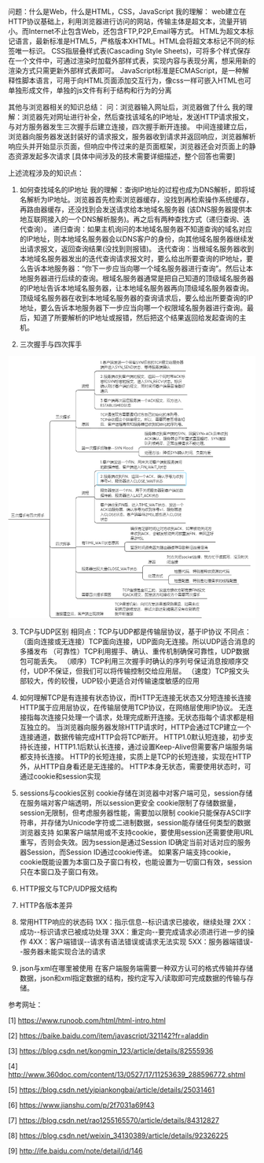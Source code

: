 问题：什么是Web，什么是HTML，CSS，JavaScript
我的理解：
web建立在HTTP协议基础上，利用浏览器进行访问的网站，传输主体是超文本，流量开销小。而Internet不止包含Web，还包含FTP,P2P,Email等方式。
HTML为超文本标记语言，最新标准是HTML5，严格版本XHTML。HTML会将超文本标记不同的标签唯一标识。
CSS指层叠样式表(Cascading Style Sheets)，可将多个样式保存在一个文件中，可通过渲染时加载外部样式表，实现内容与表现分离，想采用新的渲染方式只需更新外部样式表即可。
JavaScript标准是ECMAScript，是一种解释性脚本语言，可用于向HTML页面添加交互行为，像css一样可嵌入HTML也可单独形成文件，单独的js文件有利于结构和行为的分离

其他与浏览器相关的知识总结：
问：浏览器输入网址后，浏览器做了什么
我的理解：浏览器先对网址进行补全，然后查找该域名的IP地址，发送HTTP请求报文，与对方服务器发生三次握手后建立连接，四次握手断开连接。
中间连接建立后，浏览器向服务器发送封装好的请求报文，服务器收到请求并返回响应，浏览器解析响应头并开始显示页面，但响应中传过来的是页面框架，浏览器还会对页面上的静态资源发起多次请求
[具体中间涉及的技术需要详细描述，整个回答也需要]

上述流程涉及的知识点：
1. 如何查找域名的IP地址
我的理解：查询IP地址的过程也成为DNS解析，即将域名解析为IP地址。浏览器首先检索浏览器缓存，没找到再检索操作系统缓存，再路由器缓存，还没找到会发送请求给本地域名服务器
(该DNS服务器提供本地互联网接入的一个DNS解析服务)。再之后有两种查找方式（递归查询、迭代查询）。
递归查询：如果主机询问的本地域名服务器不知道查询的域名对应的IP地址，则本地域名服务器会以DNS客户的身份，向其他域名服务器继续发出请求报文，返回查询结果(没找到则报错)。
迭代查询：当根域名服务器收到本地域名服务器发出的迭代查询请求报文时，要么给出所要查询的IP地址，要么告诉本地服务器：“你下一步应当向哪一个域名服务器进行查询”。然后让本地服务器进行后续的查询。根域名服务器通常是把自己知道的顶级域名服务器的IP地址告诉本地域名服务器，让本地域名服务器再向顶级域名服务器查询。顶级域名服务器在收到本地域名服务器的查询请求后，要么给出所要查询的IP地址，要么告诉本地服务器下一步应当向哪一个权限域名服务器进行查询。最后，知道了所要解析的IP地址或报错，然后把这个结果返回给发起查询的主机。


2. 三次握手与四次挥手

![Image text](../img/TCP_shake_wave.png)

3. TCP与UDP区别
相同点：TCP与UDP都是传输层协议，基于IP协议
不同点：
（面向连接或无连接）TCP面向连接，UDP面向无连接。所以UDP适合消息的多播发布
（可靠性）TCP利用握手、确认、重传机制确保可靠性，UDP数据包可能丢失。
（顺序）TCP利用三次握手时确认的序列号保证消息按顺序交付，UDP不保证，但我们可以将传输控制交给应用层。
（速度）TCP报文头部较大，传的较慢，UDP较小更适合对传输速度敏感的应用

4. 如何理解TCP是有连接有状态协议，而HTTP无连接无状态又分短连接长连接
HTTP属于应用层协议，在传输层使用TCP协议，在网络层使用IP协议。
无连接指每次连接只处理一个请求，处理完成断开连接。无状态指每个请求都是相互独立的。
当浏览器向服务器发除HTTP请求时，HTTP会通过TCP建立一个连接通道，数据传输完成HTTP会将TCP断开。
HTTP1.0默认短连接，初步支持长连接，HTTP1.1后默认长连接，通过设置Keep-Alive但需要客户端服务端都支持长连接。
HTTP的长短连接，实质上是TCP的长短连接，实现在HTTP外，从HTTP自身看还是无连接的。
HTTP本身无状态，需要使用状态时，可通过cookie和session实现

5. sessions与cookies区别
cookie存储在浏览器中对客户端可见，session存储在服务端对客户端透明，所以session更安全
cookie限制了存储数据量，session无限制，但考虑服务器性能，需要加以限制
cookie只能保存ASCII字符串，并存储为Unicode字符或二进制数据，session能存储任何类型的数据
浏览器支持
  如果客户端禁用或不支持cookie，要使用session还需要使用URL重写，否则会失效。因为session是通过Session ID确定当前对话对应的服务器Session，而Session ID通过cookie传递。
  如果客户端支持cookie，cookie既能设置为本窗口及子窗口有校，也能设置为一切窗口有效，session只在本窗口及子窗口有效。

6. HTTP报文与TCP/UDP报文结构

7. HTTP各版本差异

8. 常用HTTP响应的状态码
1XX：指示信息--标识请求已接收，继续处理
2XX：成功--标识请求已被成功处理
3XX：重定向--要完成请求必须进行进一步的操作
4XX：客户端错误--请求有语法错误或请求无法实现
5XX：服务器端错误--服务器未能实现合法的请求

9. json与xml在哪里被使用
在客户端服务端需要一种双方认可的格式传输并存储数据，json和xml指定数据的结构，按约定写入/读取即可完成数据的传输与存储。


参考网址：

[1] https://www.runoob.com/html/html-intro.html

[2] https://baike.baidu.com/item/javascript/321142?fr=aladdin

[3] https://blog.csdn.net/kongmin_123/article/details/82555936

[4] http://www.360doc.com/content/13/0527/17/11253639_288596772.shtml

[5] https://blog.csdn.net/yipiankongbai/article/details/25031461

[6] https://www.jianshu.com/p/2f7031a69f43

[7] https://blog.csdn.net/rao1255165570/article/details/84312827

[8] https://blog.csdn.net/weixin_34130389/article/details/92326225

[9] http://ife.baidu.com/note/detail/id/146
